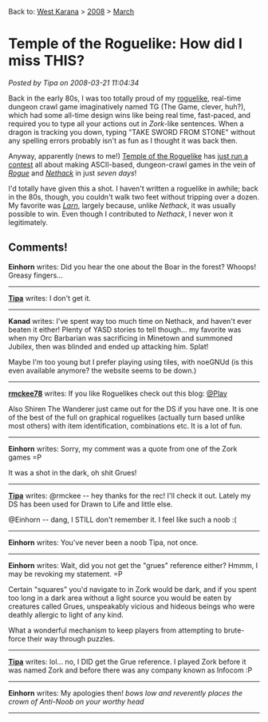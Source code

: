 Back to: [West Karana](/posts/westkarana.md) > [2008](/posts/2008/westkarana.md) > [March](./westkarana.md)
# Temple of the Roguelike: How did I miss THIS?

*Posted by Tipa on 2008-03-21 11:04:34*

Back in the early 80s, I was too totally proud of my [roguelike](http://en.wikipedia.org/wiki/Roguelike), real-time dungeon crawl game imaginatively named TG (The Game, clever, huh?), which had some all-time design wins like being real time, fast-paced, and required you to type all your actions out in *Zork*-like sentences. When a dragon is tracking you down, typing "TAKE SWORD FROM STONE" without any spelling errors probably isn't as fun as I thought it was back then.

Anyway, apparently (news to me!) [Temple of the Roguelike](http://www.roguetemple.com/) has [just run a contest](http://www.roguetemple.com/2008/03/08/the-7drl-challenge-2008-has-started/) all about making ASCII-based, dungeon-crawl games in the vein of [*Rogue*](http://en.wikipedia.org/wiki/Rogue_%28computer_game%29) and *[Nethack](http://en.wikipedia.org/wiki/Nethack)* in just *seven days*!

I'd totally have given this a shot. I haven't written a roguelike in awhile; back in the 80s, though, you couldn't walk two feet without tripping over a dozen. My favorite was *[Larn](http://en.wikipedia.org/wiki/Larn)*, largely because, unlike *Nethack*, it was usually possible to win. Even though I contributed to *Nethack*, I never won it legitimately.

## Comments!

**Einhorn** writes: Did you hear the one about the Boar in the forest? Whoops! Greasy fingers...

---

**[Tipa](https://chasingdings.com)** writes: I don't get it.

---

**Kanad** writes: I've spent way too much time on Nethack, and haven't ever beaten it either! Plenty of YASD stories to tell though... my favorite was when my Orc Barbarian was sacrificing in Minetown and summoned Jubilex, then was blinded and ended up attacking him. Splat!

Maybe I'm too young but I prefer playing using tiles, with noeGNUd (is this even available anymore? the website seems to be down.)

---

**[rmckee78](http://otherlivesthanthisone.blogspot.com/)** writes: If you like Roguelikes check out this blog: [@Play](http://www.gamesetwatch.com/column_at_play/)

Also Shiren The Wanderer just came out for the DS if you have one. It is one of the best of the full on graphical roguelikes (actually turn based unlike most others) with item identification, combinations etc. It is a lot of fun.

---

**Einhorn** writes: Sorry, my comment was a quote from one of the Zork games =P

It was a shot in the dark, oh shit Grues!

---

**[Tipa](https://chasingdings.com)** writes: @rmckee -- hey thanks for the rec! I'll check it out. Lately my DS has been used for Drawn to Life and little else.

@Einhorn -- dang, I STILL don't remember it. I feel like such a noob :(

---

**Einhorn** writes: You've never been a noob Tipa, not once.

---

**Einhorn** writes: Wait, did you not get the "grues" reference either? Hmmm, I may be revoking my statement. =P

Certain "squares" you'd navigate to in Zork would be dark, and if you spent too long in a dark area without a light source you would be eaten by creatures called Grues, unspeakably vicious and hideous beings who were deathly allergic to light of any kind.

What a wonderful mechanism to keep players from attempting to brute-force their way through puzzles.

---

**[Tipa](https://chasingdings.com)** writes: lol... no, I DID get the Grue reference. I played Zork before it was named Zork and before there was any company known as Infocom :P

---

**Einhorn** writes: My apologies then! *bows low and reverently places the crown of Anti-Noob on your worthy head*

---

